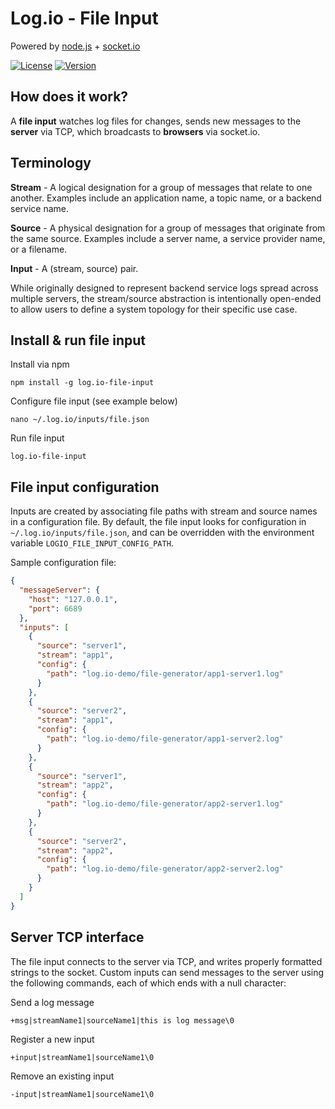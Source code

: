 Log.io - File Input
===================

Powered by [node.js](http://nodejs.org) + [socket.io](http://socket.io)

[![License](https://img.shields.io/badge/License-Apache%202.0-blue.svg)](https://opensource.org/licenses/Apache2.0)
[![Version](https://img.shields.io/badge/node-%3E%3D%2012-brightgreen)](https://opensource.org/licenses/Apache2.0)

## How does it work?

A **file input** watches log files for changes, sends new messages to the **server** via TCP, which broadcasts to **browsers** via socket.io.

## Terminology

**Stream** - A logical designation for a group of messages that relate to one another.  Examples include an application name, a topic name, or a backend service name.

**Source** - A physical designation for a group of messages that originate from the same source.  Examples include a server name, a service provider name, or a filename.

**Input** - A (stream, source) pair.

While originally designed to represent backend service logs spread across multiple servers, the stream/source abstraction is intentionally open-ended to allow users to define a system topology for their specific use case.

## Install & run file input

Install via npm

```
npm install -g log.io-file-input
```

Configure file input (see example below)

```
nano ~/.log.io/inputs/file.json
```

Run file input

```
log.io-file-input
```

## File input configuration

Inputs are created by associating file paths with stream and source names in a configuration file.  By default, the file input looks for configuration in `~/.log.io/inputs/file.json`, and can be overridden with the environment variable `LOGIO_FILE_INPUT_CONFIG_PATH`.

Sample configuration file:

```json
{
  "messageServer": {
    "host": "127.0.0.1",
    "port": 6689
  },
  "inputs": [
    {
      "source": "server1",
      "stream": "app1",
      "config": {
        "path": "log.io-demo/file-generator/app1-server1.log"
      }
    },
    {
      "source": "server2",
      "stream": "app1",
      "config": {
        "path": "log.io-demo/file-generator/app1-server2.log"
      }
    },
    {
      "source": "server1",
      "stream": "app2",
      "config": {
        "path": "log.io-demo/file-generator/app2-server1.log"
      }
    },
    {
      "source": "server2",
      "stream": "app2",
      "config": {
        "path": "log.io-demo/file-generator/app2-server2.log"
      }
    }
  ]
}

```

## Server TCP interface

The file input connects to the server via TCP, and writes properly formatted strings to the socket.  Custom inputs can send messages to the server using the following commands, each of which ends with a null character:

Send a log message

```
+msg|streamName1|sourceName1|this is log message\0
```

Register a new input

```
+input|streamName1|sourceName1\0
```

Remove an existing input

```
-input|streamName1|sourceName1\0
```
